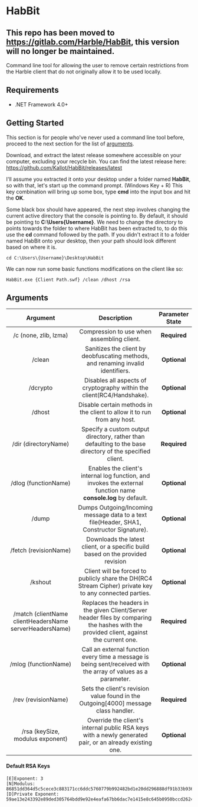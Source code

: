 # HabBit
This repo has been moved to https://gitlab.com/Harble/HabBit, this version will no longer be maintained.
--
Command line tool for allowing the user to remove certain restrictions from the Harble client that do not originally allow it to be used locally.

## Requirements
* .NET Framework 4.0+

## Getting Started
This section is for people who've never used a command line tool before, proceed to the next section for the list of [arguments](#arguments).

Download, and extract the latest release somewhere accessible on your computer, excluding your recycle bin.
You can find the latest release here: https://github.com/Kallot/HabBit/releases/latest

I'll assume you extracted it onto your desktop under a folder named **HabBit**, so with that, let's start up the command prompt.
(Windows Key + R) This key combination will bring up some box, type **cmd** into the input box and hit the **OK**.

Some black box should have appeared, the next step involves changing the current active directory that the console is pointing to. By default, it should be pointing to **C:\Users\{Username}**. We need to change the directory to points towards the folder to where HabBit has been extracted to, to do this use the **cd** command followed by the path. If you didn't extract it to a folder named HabBit onto your desktop, then your path should look different based on where it is.
```
cd C:\Users\{Username}\Desktop\HabBit
```
We can now run some basic functions modifications on the client like so:
```
HabBit.exe {Client Path.swf} /clean /dhost /rsa
```
## Arguments
| Argument                                                | Description                                                                                                                             | Parameter State |
|:-------------------------------------------------------:|:---------------------------------------------------------------------------------------------------------------------------------------:|:---------------:|
| /c (none, zlib, lzma)                                   | Compression to use when assembling client.                                                                                              | **Required**    |
| /clean                                                  | Sanitizes the client by deobfuscating methods, and renaming invalid identifiers.                                                        | **Optional**    |
| /dcrypto                                                | Disables all aspects of cryptography within the client(RC4/Handshake).                                                                  | **Optional**    |
| /dhost                                                  | Disable certain methods in the client to allow it to run from any host.                                                                 | **Optional**    |
| /dir (directoryName)                                    | Specify a custom output directory, rather than defaulting to the base directory of the specified client.                                | **Required**    |
| /dlog (functionName)                                    | Enables the client's internal log function, and invokes the external function name **console.log** by default.                          | **Optional**    |
| /dump                                                   | Dumps Outgoing/Incoming message data to a text file(Header, SHA1, Constructor Signature).                                               | **Optional**    |
| /fetch (revisionName)                                   | Downloads the latest client, or a specific build based on the provided revision                                                         | **Optional**    |
| /kshout                                                 | Client will be forced to publicly share the DH(RC4 Stream Cipher) private key to any connected parties.                                 | **Optional**    |
| /match (clientName clientHeadersName serverHeadersName) | Replaces the headers in the given Client/Server header files by comparing the hashes with the provided client, against the current one. | **Required**    |
| /mlog (functionName)                                    | Call an external function every time a message is being sent/received with the array of values as a parameter.                          | **Optional**    |
| /rev  (revisionName)                                    | Sets the client's revision value found in the Outgoing[4000] message class handler.                                                     | **Required**    |
| /rsa (keySize, modulus exponent)                        | Override the client's internal public RSA keys with a newly generated pair, or an already existing one.                                 | **Optional**    |

#### Default RSA Keys
```
[E]Exponent: 3
[N]Modulus: 86851dd364d5c5cece3c883171cc6ddc5760779b992482bd1e20dd296888df91b33b936a7b93f06d29e8870f703a216257dec7c81de0058fea4cc5116f75e6efc4e9113513e45357dc3fd43d4efab5963ef178b78bd61e81a14c603b24c8bcce0a12230b320045498edc29282ff0603bc7b7dae8fc1b05b52b2f301a9dc783b7
[D]Private Exponent: 59ae13e243392e89ded305764bdd9e92e4eafa67bb6dac7e1415e8c645b0950bccd26246fd0d4af37145af5fa026c0ec3a94853013eaae5ff1888360f4f9449ee023762ec195dff3f30ca0b08b8c947e3859877b5d7dced5c8715c58b53740b84e11fbc71349a27c31745fcefeeea57cff291099205e230e0c7c27e8e1c0512b
```
